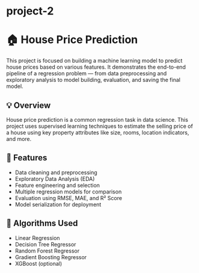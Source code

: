 # project-2
# 🏠 House Price Prediction

This project is focused on building a machine learning model to predict house prices based on various features. It demonstrates the end-to-end pipeline of a regression problem — from data preprocessing and exploratory analysis to model building, evaluation, and saving the final model.

## 💡 Overview

House price prediction is a common regression task in data science. This project uses supervised learning techniques to estimate the selling price of a house using key property attributes like size, rooms, location indicators, and more.

## 🔧 Features

- Data cleaning and preprocessing
- Exploratory Data Analysis (EDA)
- Feature engineering and selection
- Multiple regression models for comparison
- Evaluation using RMSE, MAE, and R² Score
- Model serialization for deployment

## 🧠 Algorithms Used

- Linear Regression  
- Decision Tree Regressor  
- Random Forest Regressor  
- Gradient Boosting Regressor  
- XGBoost (optional)



